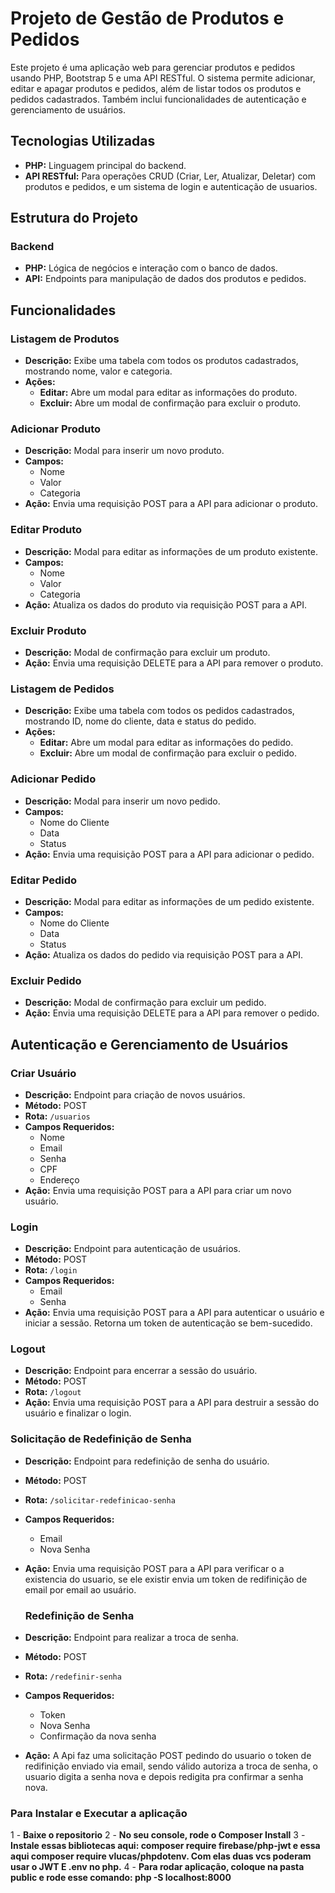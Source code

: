# Projeto de Gestão de Produtos e Pedidos

Este projeto é uma aplicação web para gerenciar produtos e pedidos usando PHP, Bootstrap 5 e uma API RESTful. O sistema permite adicionar, editar e apagar produtos e pedidos, além de listar todos os produtos e pedidos cadastrados. Também inclui funcionalidades de autenticação e gerenciamento de usuários.

## Tecnologias Utilizadas

- **PHP:** Linguagem principal do backend.
- **API RESTful:** Para operações CRUD (Criar, Ler, Atualizar, Deletar) com produtos e pedidos, e um sistema de login e autenticação de usuarios.

## Estrutura do Projeto

### Backend

- **PHP:** Lógica de negócios e interação com o banco de dados.
- **API:** Endpoints para manipulação de dados dos produtos e pedidos.

## Funcionalidades

### Listagem de Produtos

- **Descrição:** Exibe uma tabela com todos os produtos cadastrados, mostrando nome, valor e categoria.
- **Ações:**
  - **Editar:** Abre um modal para editar as informações do produto.
  - **Excluir:** Abre um modal de confirmação para excluir o produto.

### Adicionar Produto

- **Descrição:** Modal para inserir um novo produto.
- **Campos:**
  - Nome
  - Valor
  - Categoria
- **Ação:** Envia uma requisição POST para a API para adicionar o produto.

### Editar Produto

- **Descrição:** Modal para editar as informações de um produto existente.
- **Campos:**
  - Nome
  - Valor
  - Categoria
- **Ação:** Atualiza os dados do produto via requisição POST para a API.

### Excluir Produto

- **Descrição:** Modal de confirmação para excluir um produto.
- **Ação:** Envia uma requisição DELETE para a API para remover o produto.

### Listagem de Pedidos

- **Descrição:** Exibe uma tabela com todos os pedidos cadastrados, mostrando ID, nome do cliente, data e status do pedido.
- **Ações:**
  - **Editar:** Abre um modal para editar as informações do pedido.
  - **Excluir:** Abre um modal de confirmação para excluir o pedido.

### Adicionar Pedido

- **Descrição:** Modal para inserir um novo pedido.
- **Campos:**
  - Nome do Cliente
  - Data
  - Status
- **Ação:** Envia uma requisição POST para a API para adicionar o pedido.

### Editar Pedido

- **Descrição:** Modal para editar as informações de um pedido existente.
- **Campos:**
  - Nome do Cliente
  - Data
  - Status
- **Ação:** Atualiza os dados do pedido via requisição POST para a API.

### Excluir Pedido

- **Descrição:** Modal de confirmação para excluir um pedido.
- **Ação:** Envia uma requisição DELETE para a API para remover o pedido.

## Autenticação e Gerenciamento de Usuários

### Criar Usuário

- **Descrição:** Endpoint para criação de novos usuários.
- **Método:** POST
- **Rota:** `/usuarios`
- **Campos Requeridos:**
  - Nome
  - Email
  - Senha
  - CPF
  - Endereço
- **Ação:** Envia uma requisição POST para a API para criar um novo usuário.

### Login

- **Descrição:** Endpoint para autenticação de usuários.
- **Método:** POST
- **Rota:** `/login`
- **Campos Requeridos:**
  - Email
  - Senha
- **Ação:** Envia uma requisição POST para a API para autenticar o usuário e iniciar a sessão. Retorna um token de autenticação se bem-sucedido.

### Logout

- **Descrição:** Endpoint para encerrar a sessão do usuário.
- **Método:** POST
- **Rota:** `/logout`
- **Ação:** Envia uma requisição POST para a API para destruir a sessão do usuário e finalizar o login.

### Solicitação de Redefinição de Senha

- **Descrição:** Endpoint para redefinição de senha do usuário.
- **Método:** POST
- **Rota:** `/solicitar-redefinicao-senha`
- **Campos Requeridos:**
  - Email
  - Nova Senha
- **Ação:** Envia uma requisição POST para a API para verificar o a existencia do usuario, se ele existir envia um token de redifinição de email por email ao usuário.
  
  ### Redefinição de Senha

- **Descrição:** Endpoint para realizar a troca de senha.
- **Método:** POST
- **Rota:** `/redefinir-senha`
- **Campos Requeridos:**
  - Token
  - Nova Senha
  - Confirmação da nova senha
- **Ação:** A Api faz uma solicitação POST pedindo do usuario o token de redifinição enviado via email, sendo válido autoriza a troca de senha, o usuario digita a senha nova e depois redigita pra confirmar a senha nova. 

### Para Instalar e Executar a aplicação

1 - **Baixe o repositorio**
2 - **No seu console, rode o Composer Install**
3 - **Instale essas bibliotecas aqui: composer require firebase/php-jwt e essa aqui composer require vlucas/phpdotenv. Com elas duas vcs poderam usar o JWT E .env no php.**
4 - **Para rodar aplicação, coloque na pasta public e rode esse comando: php -S localhost:8000**
